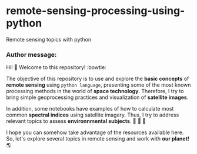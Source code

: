# remote-sensing-processing-using-python
Remote sensing topics with python

### Author message:
Hi! :wave: Welcome to this repository! :bowtie: 

The objective of this repository is to use and explore the **basic concepts** of **remote sensing** using `python language`, presenting some of the most known processing methods in the world of **space technology**. Therefore, I try to bring simple geoprocessing practices and visualization of **satellite images**.

In addition, some notebooks have examples of how to calculate most common **spectral indices** using satellite imagery. Thus, I try to address relevant topics to assess **environnmental subjects**. :deciduous_tree: :palm_tree: :evergreen_tree:

I hope you can somehow take advantage of the resources available here. So, let's explore several topics in remote sensing and work with **our planet!** :earth_americas:
